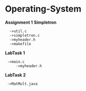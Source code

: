 # Operating-System

**Assignment 1**
    **Simpletron**
		
      ->util.c
      ->simpletron.c
      ->myheader.h
      ->makefile
      
**LabTask 1**

  	 ->main.c
		 ->myheader.h
  
  
**LabTask 2** 

 	 ->MatMult.java
  
  
  
